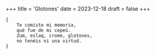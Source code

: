 +++
title = 'Glotones'
date = 2023-12-18
draft = false
+++

	{
		Te comiste mi memoria,
		qué fue de mi cepeú.
		Zum, eslaq, crome, glotones,
		no tenéis ni una virtud.
	}
